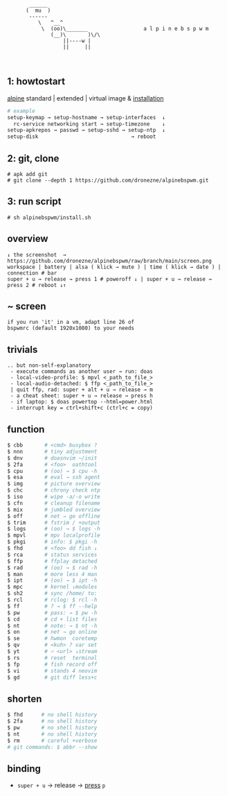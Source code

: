 ```
       ______
      (  mu  )
       ------
          \   ^__^
           \  (oo)\_______                  a l p i n e b s p w m
              (__)\       )\/\
                  ||----w |
                  ||     ||
```

<br/>

## 1: howtostart

[alpine](https://alpinelinux.org/downloads/) standard | extended | virtual image & [installation](https://docs.alpinelinux.org/user-handbook/0.1a/Installing/manual.html)

```bash
# example
setup-keymap → setup-hostname → setup-interfaces  ↓
  rc-service networking start → setup-timezone    ↓
setup-apkrepos → passwd → setup-sshd → setup-ntp  ↓
setup-disk                              → reboot
```

## 2: git, clone

```
# apk add git
# git clone --depth 1 https://github.com/dronezne/alpinebspwm.git
```

## 3: run script

```
# sh alpinebspwm/install.sh
```

## overview

```
↓ the screenshot  → https://github.com/dronezne/alpinebspwm/raw/branch/main/screen.png
workspace | battery | alsa ( klick → mute ) | time ( klick → date ) | connection # bar
super + u → release → press 1 # poweroff ↓ | super + u → release → press 2 # reboot ↓↑
```

## ~ screen

```
if you run 'it' in a vm, adapt line 26 of
bspwmrc (default 1920x1080) to your needs
```

## trivials

```
.. but non-self-explanatory
 - execute commands as another user → run: doas
 - local-video-profile: $ mpvl <_path_to_file_>
 - local-audio-detached: $ ffp <_path_to_file_>
 | quit ffp, rad: super + alt + u → release → m
 - a cheat sheet: super + u → release → press h
 - if laptop: $ doas powertop --html=power.html
 - interrupt key = ctrl+shift+c (ctrl+c = copy)
```

## function

```bash
$ cbb       # <cmd> busybox ?
$ nnn       # tiny adjustment
$ dnv       # doasnvim ~/init
$ 2fa       # <foo>  oathtool
$ cpu       # (oo) → $ cpu -h
$ esa       # eval → ssh agent
$ img       # picture overview
$ chc       # chrony check ntp
$ iso       # wipe -a/-o write
$ cfn       # cleanup filename
$ mix       # jumbled overview
$ off       # net → go offline
$ trim      # fstrim / +output
$ logs      # (oo) → $ logs -h
$ mpvl      # mpv localprofile
$ pkgi      # info: $ pkgi -h
$ fhd       # <foo> dd fish ↓
$ rca       # status services
$ ffp       # ffplay detached
$ rad       # (oo) → $ rad -h
$ man       # more less 4 man
$ ipt       # (oo) → $ ipt -h
$ mpc       # kernel ↓modules
$ sh2       # sync /home/ to:
$ rcl       # rclog: $ rcl -h
$ ff        # ? → $ ff --help
$ pw        # pass: → $ pw -h
$ cd        # cd + list files
$ nt        # note: → $ nt -h
$ on        # net → go online
$ se        # hwmon  coretemp
$ qv        # <kuh> ? var set
$ yt        # ⏎ <url> ↓stream
$ rs        # reset  terminal
$ fp        # fish record off
$ vi        # stands 4 neovim
$ gd        # git diff less+c
```

## shorten

```bash
$ fhd      # no shell history
$ 2fa      # no shell history
$ pw       # no shell history
$ nt       # no shell history
$ rm       # careful +verbose
# git commands: $ abbr --show
```

## binding

- `super + u` → release → [press](https://github.com/dronezne/alpinebspwm/src/branch/main/home/.config/sxhkd/sxhkdrc) `p`
